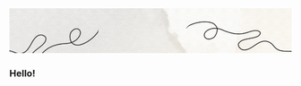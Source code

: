 <img src="https://github.com/hakuxo/hakuxo/blob/main/github%20banner%20(960%20%C3%97%20152%20px)%20(640%20%C3%97%20152%20px)%20(960%20%C3%97%20152%20px)%20(1).gif?raw=true" alt="banner">


### Hello! 

<!--Here are some ideas to get you started:

-  ☆ I’m currently working on 
-  ✭ I’m currently learning 
-  ☆ I’m looking to collaborate on 
-  ✭ I’m looking for help with 
-  ☆ Ask me about 
-  ✭ How to reach me: [Discord](discordapp.com/users/247509558883385345)
-  ☆  fun fact: 
-->
 
